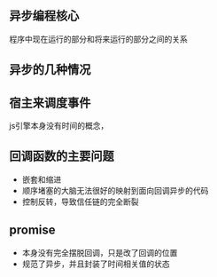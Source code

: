 ## 异步编程核心
程序中现在运行的部分和将来运行的部分之间的关系

## 异步的几种情况


## 宿主来调度事件
js引擎本身没有时间的概念，

## 回调函数的主要问题
* 嵌套和缩进
* 顺序堵塞的大脑无法很好的映射到面向回调异步的代码
* 控制反转，导致信任链的完全断裂


## promise
* 本身没有完全摆脱回调，只是改了回调的位置
* 规范了异步，并且封装了时间相关值的状态